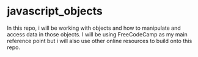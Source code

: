 # javascript_objects
In this repo, i will be working with objects and how to manipulate and access data in those objects. I will be using FreeCodeCamp as my main reference point but i will also use other online resources to build onto this repo.
